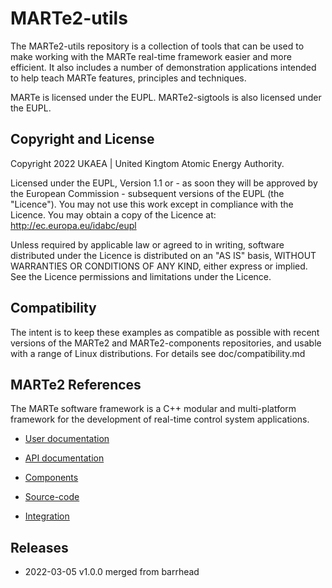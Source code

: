 # MARTe2-utils

The MARTe2-utils repository is a collection of tools that can be used to make working with 
the MARTe real-time framework easier and more efficient.  It also includes a number of 
demonstration applications intended to help teach MARTe features, principles and techniques.

MARTe is licensed under the EUPL.  MARTe2-sigtools is also licensed under the EUPL.

## Copyright and License 

Copyright 2022 UKAEA | United Kingtom Atomic Energy Authority.

Licensed under the EUPL, Version 1.1 or - as soon they will be approved by the European Commission - subsequent versions of the EUPL (the "Licence"). You may not use this work except in compliance with the Licence. You may obtain a copy of the Licence at: http://ec.europa.eu/idabc/eupl

Unless required by applicable law or agreed to in writing, software distributed under the Licence is distributed on an "AS IS" basis, WITHOUT WARRANTIES OR CONDITIONS OF ANY KIND, either express or implied. See the Licence permissions and limitations under the Licence.

## Compatibility

The intent is to keep these examples as compatible as possible with recent versions of the MARTe2 and MARTe2-components
repositories, and usable with a range of Linux distributions.  For details see doc/compatibility.md

## MARTe2 References

The MARTe software framework is a C++ modular and multi-platform framework for the development of real-time control system applications. 

- [User documentation](https://vcis.f4e.europa.eu/marte2-docs/master/html/)
- [API documentation](https://vcis-jenkins.f4e.europa.eu/job/MARTe2-docs-master/doxygen/annotated.html)
- [Components](https://vcis-gitlab.f4e.europa.eu/aneto/MARTe2-components) 

- [Source-code](https://vcis-gitlab.f4e.europa.eu/aneto/MARTe2)
- [Integration](https://vcis-jenkins.f4e.europa.eu/job/MARTe2)

## Releases

- 2022-03-05 v1.0.0 merged from barrhead
